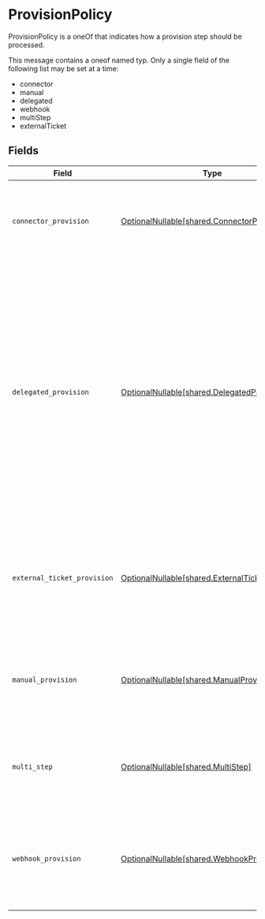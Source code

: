 # ProvisionPolicy

ProvisionPolicy is a oneOf that indicates how a provision step should be processed.

This message contains a oneof named typ. Only a single field of the following list may be set at a time:
  - connector
  - manual
  - delegated
  - webhook
  - multiStep
  - externalTicket



## Fields

| Field                                                                                                                                                                                                                                                        | Type                                                                                                                                                                                                                                                         | Required                                                                                                                                                                                                                                                     | Description                                                                                                                                                                                                                                                  |
| ------------------------------------------------------------------------------------------------------------------------------------------------------------------------------------------------------------------------------------------------------------ | ------------------------------------------------------------------------------------------------------------------------------------------------------------------------------------------------------------------------------------------------------------ | ------------------------------------------------------------------------------------------------------------------------------------------------------------------------------------------------------------------------------------------------------------ | ------------------------------------------------------------------------------------------------------------------------------------------------------------------------------------------------------------------------------------------------------------ |
| `connector_provision`                                                                                                                                                                                                                                        | [OptionalNullable[shared.ConnectorProvision]](../../models/shared/connectorprovision.md)                                                                                                                                                                     | :heavy_minus_sign:                                                                                                                                                                                                                                           | Indicates that a connector should perform the provisioning. This object has no fields.                                                                                                                                                                       |
| `delegated_provision`                                                                                                                                                                                                                                        | [OptionalNullable[shared.DelegatedProvision]](../../models/shared/delegatedprovision.md)                                                                                                                                                                     | :heavy_minus_sign:                                                                                                                                                                                                                                           | This provision step indicates that we should delegate provisioning to the configuration of another app entitlement. This app entitlement does not have to be one from the same app, but MUST be configured as a proxy binding leading into this entitlement. |
| `external_ticket_provision`                                                                                                                                                                                                                                  | [OptionalNullable[shared.ExternalTicketProvision]](../../models/shared/externalticketprovision.md)                                                                                                                                                           | :heavy_minus_sign:                                                                                                                                                                                                                                           | This provision step indicates that we should check an external ticket to provision this entitlement                                                                                                                                                          |
| `manual_provision`                                                                                                                                                                                                                                           | [OptionalNullable[shared.ManualProvision]](../../models/shared/manualprovision.md)                                                                                                                                                                           | :heavy_minus_sign:                                                                                                                                                                                                                                           | Manual provisioning indicates that a human must intervene for the provisioning of this step.                                                                                                                                                                 |
| `multi_step`                                                                                                                                                                                                                                                 | [OptionalNullable[shared.MultiStep]](../../models/shared/multistep.md)                                                                                                                                                                                       | :heavy_minus_sign:                                                                                                                                                                                                                                           | MultiStep indicates that this provision step has multiple steps to process.                                                                                                                                                                                  |
| `webhook_provision`                                                                                                                                                                                                                                          | [OptionalNullable[shared.WebhookProvision]](../../models/shared/webhookprovision.md)                                                                                                                                                                         | :heavy_minus_sign:                                                                                                                                                                                                                                           | This provision step indicates that a webhook should be called to provision this entitlement.                                                                                                                                                                 |